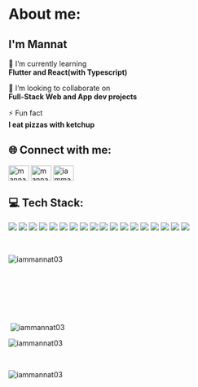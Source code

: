 <h1 align="left">About me:</h1>
<h2 align="left">I'm Mannat</h2>


🌱 I’m currently learning<br> **Flutter and React(with Typescript)**

👯 I’m looking to collaborate on<br>  **Full-Stack Web and App dev projects**

⚡ Fun fact<br>  **I eat pizzas with ketchup**

<h2 align="left">🌐 Connect with me:</h2>
<p align="left">
<a href="https://twitter.com/mannatjaiswal03" target="blank"><img align="center" src="https://raw.githubusercontent.com/rahuldkjain/github-profile-readme-generator/master/src/images/icons/Social/twitter.svg" alt="mannatjaiswal03" height="30" width="40" /></a>
<a href="https://linkedin.com/in/mannatjaiswal0302" target="blank"><img align="center" src="https://raw.githubusercontent.com/rahuldkjain/github-profile-readme-generator/master/src/images/icons/Social/linked-in-alt.svg" alt="mannatjaiswal0302" height="30" width="40" /></a>
<a href="https://instagram.com/iammannat03" target="blank"><img align="center" src="https://raw.githubusercontent.com/rahuldkjain/github-profile-readme-generator/master/src/images/icons/Social/instagram.svg" alt="iammannat03" height="30" width="40" /></a>
</p>

<h2 align="left">💻 Tech Stack:</h2>
<p align="left">
  <img src="https://img.shields.io/badge/HTML-239120?style=for-the-badge&logo=html5&logoColor=white">
  <img src="https://img.shields.io/badge/CSS-239120?&style=for-the-badge&logo=css3&logoColor=white">
  <img src="https://img.shields.io/badge/Bootstrap-563D7C?style=for-the-badge&logo=bootstrap&logoColor=white">
  <img src="https://img.shields.io/badge/React-20232A?style=for-the-badge&logo=react&logoColor=61DAFB">
  <img src="https://img.shields.io/badge/TypeScript-007ACC?style=for-the-badge&logo=typescript&logoColor=white">
  <img src="https://img.shields.io/badge/JavaScript-F7DF1E?style=for-the-badge&logo=javascript&logoColor=black">
  <img src="https://img.shields.io/badge/Node.js-43853D?style=for-the-badge&logo=node.js&logoColor=white">
  <img src="https://img.shields.io/badge/Express.js-404D59?style=for-the-badge">
  <img src="https://img.shields.io/badge/MySQL-005C84?style=for-the-badge&logo=mysql&logoColor=white">
  <img src="https://img.shields.io/badge/MongoDB-4EA94B?style=for-the-badge&logo=mongodb&logoColor=white">
  <img src="https://img.shields.io/badge/Java-ED8B00?style=for-the-badge&logo=openjdk&logoColor=white">
  <img src="https://img.shields.io/badge/C-00599C?style=for-the-badge&logo=c&logoColor=white">
  <img src="https://img.shields.io/badge/Python-3776AB?style=for-the-badge&logo=python&logoColor=white">
  <img src="https://img.shields.io/badge/Dart-0175C2?style=for-the-badge&logo=dart&logoColor=white">
  <img src="https://img.shields.io/badge/Flutter-02569B?style=for-the-badge&logo=flutter&logoColor=white">
  <img src="https://img.shields.io/badge/Figma-F24E1E?style=for-the-badge&logo=figma&logoColor=white">
  <img src="https://img.shields.io/badge/GIT-E44C30?style=for-the-badge&logo=git&logoColor=white">
  <img src="https://img.shields.io/badge/Notion-000000?style=for-the-badge&logo=notion&logoColor=white">
</p>

<br>

<p><img align="left" src="https://github-readme-stats.vercel.app/api/top-langs?username=iammannat03&show_icons=true&locale=en&layout=compact" alt="iammannat03" /></p><br><br><br><br><br><br><br>
<p>&nbsp;<img align="center" src="https://github-readme-stats.vercel.app/api?username=iammannat03&show_icons=true&locale=en" alt="iammannat03" /></p>
<p><img align="center" src="https://github-readme-streak-stats.herokuapp.com/?user=iammannat03&" alt="iammannat03" /></p><br>

<p align="left"> <img src="https://komarev.com/ghpvc/?username=iammannat03&label=Profile%20views&color=0e75b6&style=flat" alt="iammannat03" /> </p>
